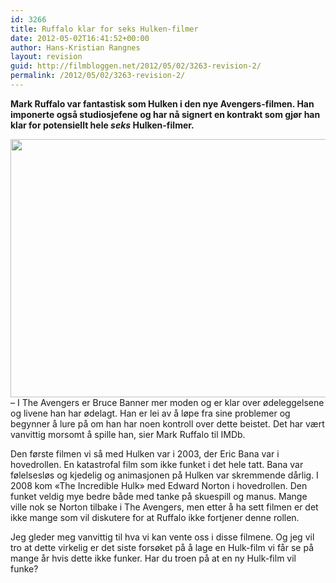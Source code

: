 ```yaml
---
id: 3266
title: Ruffalo klar for seks Hulken-filmer
date: 2012-05-02T16:41:52+00:00
author: Hans-Kristian Rangnes
layout: revision
guid: http://filmbloggen.net/2012/05/02/3263-revision-2/
permalink: /2012/05/02/3263-revision-2/
---
```

**Mark Ruffalo var fantastisk som Hulken i den nye Avengers-filmen. Han imponerte også studiosjefene og har nå signert en kontrakt som gjør han klar for potensiellt hele _seks_ Hulken-filmer.<!--more-->**

<a href="http://filmbloggen.net/?attachment_id=3264" rel="attachment wp-att-3264"><img class="alignnone size-large wp-image-3264" src="http://filmbloggen.net/wp-content/uploads//2012/05/hulken-620x413.jpg" alt="" width="620" height="413" /></a>  
&#8211; I The Avengers er Bruce Banner mer moden og er klar over ødeleggelsene og livene han har ødelagt. Han er lei av å løpe fra sine problemer og begynner å lure på om han har noen kontroll over dette beistet. Det har vært vanvittig morsomt å spille han, sier Mark Ruffalo til IMDb.

Den første filmen vi så med Hulken var i 2003, der Eric Bana var i hovedrollen. En katastrofal film som ikke funket i det hele tatt. Bana var følelsesløs og kjedelig og animasjonen på Hulken var skremmende dårlig. I 2008 kom &laquo;The Incredible Hulk&raquo; med Edward Norton i hovedrollen. Den funket veldig mye bedre både med tanke på skuespill og manus. Mange ville nok se Norton tilbake i The Avengers, men etter å ha sett filmen er det ikke mange som vil diskutere for at Ruffalo ikke fortjener denne rollen.

Jeg gleder meg vanvittig til hva vi kan vente oss i disse filmene. Og jeg vil tro at dette virkelig er det siste forsøket på å lage en Hulk-film vi får se på mange år hvis dette ikke funker. Har du troen på at en ny Hulk-film vil funke?